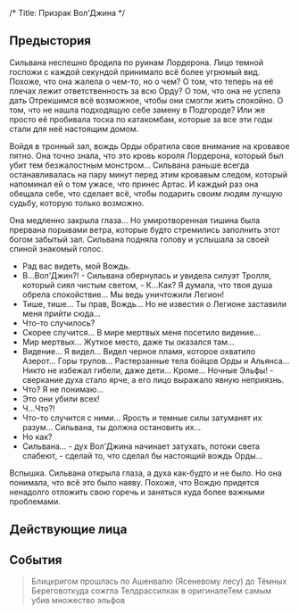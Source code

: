 /*
Title: Призрак Вол'Джина
*/

## Предыстория

Сильвана неспешно бродила по руинам Лордерона. Лицо темной госпожи с каждой секундой принимало всё более угрюмый вид. Похоже, что она жалела о чем-то, но о чем? О том, что теперь на её плечах лежит ответственность за всю Орду? О том, что она не успела дать Отрекшимся всё возможное, чтобы они смогли жить спокойно. О том, что не нашла подходящую себе замену в Подгороде? Или же просто её пробивала тоска по катакомбам, которые за все эти годы стали для неё настоящим домом.

Войдя в тронный зал, вождь Орды обратила свое внимание на кровавое пятно. Она точно знала, что это кровь короля Лордерона, который был убит тем безжалостным монстром... Сильвана раньше всегда останавливалась на пару минут перед этим кровавым следом, который напоминал ей о том ужасе, что принес Артас. И каждый раз она обещала себе, что сделает всё, чтобы подарить своим людям лучшую судьбу, которую только возможно.

Она медленно закрыла глаза... Но умиротворенная тишина была прервана порывами ветра, которые будто стремились заполнить этот богом забытый зал. Сильвана подняла голову и услышала за своей спиной знакомый голос.
- Рад вас видеть, мой Вождь.
- В...Вол'Джин?! - Сильвана обернулась и увидела силуэт Тролля, который сиял чистым светом, - К...Как? Я думала, что твоя душа обрела спокойствие... Мы ведь уничтожили Легион!
- Тише, тише... Ты прав, Вождь... Но не известия о Легионе заставили меня прийти сюда...
- Что-то случилось?
- Скорее случится... В мире мертвых меня посетило видение...
- Мир мертвых... Жуткое место, даже ты оказался там...
- Видение... Я видел... Видел черное пламя, которое охватило Азерот... Горы трупов... Растерзанные тела бойцов Орды и Альянса... Никто не избежал гибели, даже дети... Кроме... Ночные Эльфы! - сверкание духа стало ярче, а его лицо выражало явную неприязнь.
- Что? Я не понимаю...
- Это они убили всех!
- Ч...Что?!
- Что-то случится с ними... Ярость и темные силы затуманят их разум... Сильвана, ты должна остановить их...
- Но как?
- Сильвана... - дух Вол'Джина начинает затухать, потоки света слабеют, - сделай то, что сделал бы настоящий вождь Орды...

Вспышка. Сильвана открыла глаза, а духа как-будто и не было. Но она понимала, что всё это было наяву. Похоже, что Вождю придется ненадолго отложить свою горечь и заняться куда более важными проблемами.

## Действующие лица

## События

> Блицкригом прошлась по Ашенвалю (Ясеневому лесу) до Тёмных Береговоткуда сожгла Телдрассилкак в оригиналеТем самым убив множество эльфов